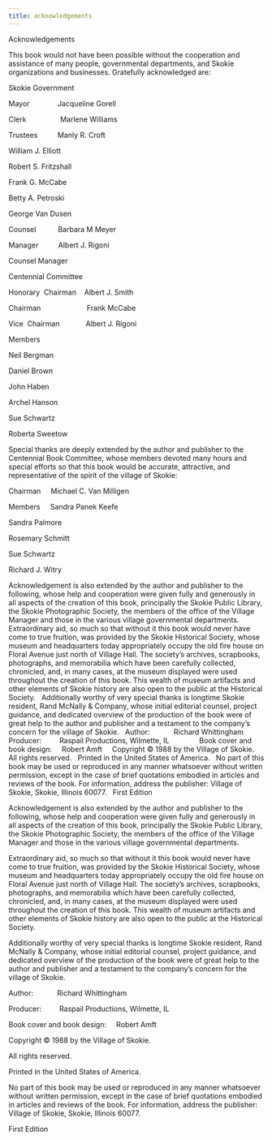 ```yaml
---
title: acknowledgements
---
```

Acknowledgements



This book would not have been possible without the
cooperation and assistance of many people, gov­ernmental departments, and
Skokie organizations and businesses. Gratefully acknowledged are:



Skokie Government

Mayor              Jacqueline
Gorell

Clerk                 Marlene
Williams

Trustees          Manly
R. Croft

William
J. Elliott

Robert
S. Fritzshall

Frank
G. McCabe

Betty
A. Petroski

George
Van Dusen

Counsel           Barbara
M Meyer

Manager          Albert
J. Rigoni

Counsel Manager



Centennial Committee

Honorary 
Chairman    Albert J. Smith

Chairman                      
Frank McCabe

Vice  Chairman            
Albert J. Rigoni

Members

Neil
Bergman

Daniel
Brown

John
Haben

Archel
Hanson

Sue
Schwartz

Roberta
Sweetow



Special thanks are deeply extended by the
author and publisher to the Centennial Book Committee, whose members devoted
many hours and special ef­forts so that this book would be accurate,
attractive, and representative of the spirit of the village of Skokie:



Chairman     Michael C. Van Milligen

Members     Sandra Panek Keefe

Sandra Palmore

Rosemary Schmitt

Sue Schwartz

Richard J. Witry

Acknowledgement is also extended by the
author and publisher to the following, whose help and cooperation were given
fully and generously in all aspects of the creation of this book, principally
the Skokie Public Library, the Skokie Photographic Society, the members of the
office of the Village Manager and those in the various village governmental
departments.
 
Extraordinary aid, so
much so that without it this book would never have come to true fruition, was
provided by the Skokie Historical Society, whose museum and headquarters
today appropriately occupy the old fire house on Floral Avenue just north of
Village Hall. The society’s archives, scrapbooks, photographs, and memorabilia
which have been carefully collected, chronicled, and, in many cases, at the
museum
displayed were used throughout the creation of this book. This wealth of museum
artifacts and other elements of Skokie history are also open to the public at
the Historical Society.
 
Additionally worthy of
very special thanks is longtime Skokie resident, Rand McNally & Company,
whose initial editorial counsel, project guidance, and dedicated overview of
the production of the book were of great help to the author and publisher and a
testament to the company’s concern for the village of Skokie.
 
Author:            Richard Whittingham
Producer:         Raspail Productions, Wilmette, IL
 
            Book cover and book design:    
Robert Amft
 
 
Copyright © 1988 by the Village of Skokie.
All rights reserved.
 
Printed in the United States of America.
 
No part of this book may be used or reproduced in any manner whatsoever
without written permission, except in the case of brief quotations embodied in
articles and reviews of the book. For information, address the publisher: Village of Skokie, Skokie, Illinois 60077.
 
First Edition

Acknowledgement is also extended by the
author and publisher to the following, whose help and cooperation were given
fully and generously in all aspects of the creation of this book, principally
the Skokie Public Library, the Skokie Photographic Society, the members of the
office of the Village Manager and those in the various village governmental
departments.



Extraordinary aid, so
much so that without it this book would never have come to true fruition, was
provided by the Skokie Historical Society, whose museum and headquarters
today appropriately occupy the old fire house on Floral Avenue just north of
Village Hall. The society’s archives, scrapbooks, photographs, and memorabilia
which have been carefully collected, chronicled, and, in many cases, at the
museum
displayed were used throughout the creation of this book. This wealth of museum
artifacts and other elements of Skokie history are also open to the public at
the Historical Society.



Additionally worthy of
very special thanks is longtime Skokie resident, Rand McNally & Company,
whose initial editorial counsel, project guidance, and dedicated overview of
the production of the book were of great help to the author and publisher and a
testament to the company’s concern for the village of Skokie.



Author:            Richard Whittingham

Producer:         Raspail Productions, Wilmette, IL



Book cover and book design:    
Robert Amft





Copyright © 1988 by the Village of Skokie.

All rights reserved.



Printed in the United States of America.



No part of this book may be used or reproduced in any manner whatsoever
without written permission, except in the case of brief quotations embodied in
articles and reviews of the book. For information, address the publisher: Village of Skokie, Skokie, Illinois 60077.



First Edition



